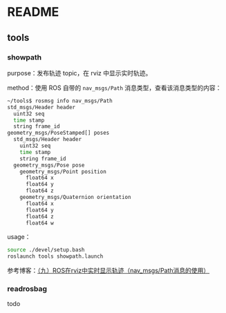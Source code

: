# README



## tools

### showpath

purpose：发布轨迹 topic，在 rviz 中显示实时轨迹。

method：使用 ROS 自带的 `nav_msgs/Path` 消息类型，查看该消息类型的内容：

```bash
~/tools$ rosmsg info nav_msgs/Path 
std_msgs/Header header
  uint32 seq
  time stamp
  string frame_id
geometry_msgs/PoseStamped[] poses
  std_msgs/Header header
    uint32 seq
    time stamp
    string frame_id
  geometry_msgs/Pose pose
    geometry_msgs/Point position
      float64 x
      float64 y
      float64 z
    geometry_msgs/Quaternion orientation
      float64 x
      float64 y
      float64 z
      float64 w

```

usage：

```bash
source ./devel/setup.bash
roslaunch tools showpath.launch
```

参考博客：[（九）ROS在rviz中实时显示轨迹（nav_msgs/Path消息的使用）](https://blog.csdn.net/ktigerhero3/article/details/70256437)

### readrosbag
todo
